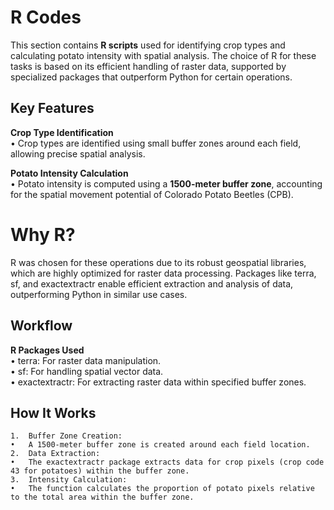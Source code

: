 # R Codes

This section contains **R scripts** used for identifying crop types and calculating potato intensity with spatial analysis. The choice of R for these tasks is based on its efficient handling of raster data, supported by specialized packages that outperform Python for certain operations.
<br>

## Key Features

**Crop Type Identification** <br>
	• Crop types are identified using small buffer zones around each field, allowing precise spatial analysis.

**Potato Intensity Calculation** <br>
	• Potato intensity is computed using a **1500-meter buffer zone**, accounting for the spatial movement potential of Colorado Potato Beetles (CPB).

 # Why R?

R was chosen for these operations due to its robust geospatial libraries, which are highly optimized for raster data processing. Packages like terra, sf, and exactextractr enable efficient extraction and analysis of data, outperforming Python in similar use cases.

## Workflow

**R Packages Used** <br>
	•	terra: For raster data manipulation. <br>
	•	sf: For handling spatial vector data. <br>
	•	exactextractr: For extracting raster data within specified buffer zones. <br>

 
## How It Works
	1.	Buffer Zone Creation:
	•	A 1500-meter buffer zone is created around each field location.
	2.	Data Extraction:
	•	The exactextractr package extracts data for crop pixels (crop code 43 for potatoes) within the buffer zone.
	3.	Intensity Calculation:
	•	The function calculates the proportion of potato pixels relative to the total area within the buffer zone.
